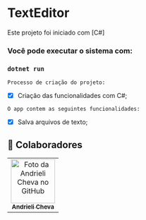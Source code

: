 # TextEditor

Este projeto foi iniciado com [C#]

### Você pode executar o sistema com:

### `dotnet run`

 `Processo de criação do projeto:`

- [x] Criação das funcionalidades com C#;

 `O app contem as seguintes funcionalidades:`

- [x] Salva arquivos de texto;

## 🤝 Colaboradores
<table>
<tr>
<td align="center">
<a href="#">
<img src="https://avatars.githubusercontent.com/u/157328024?v=4" width="100px;" alt="Foto da Andrieli Cheva no GitHub"/><br>
<sub>
<b>Andrieli Cheva</b>
</sub>
</a>
</td>
</tr>
</table>
